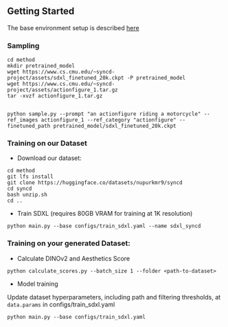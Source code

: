 ## Getting Started

The base environment setup is described [here](https://github.com/nupurkmr9/syncd/blob/main/README.md#getting-started)

### Sampling

```
cd method
mkdir pretrained_model
wget https://www.cs.cmu.edu/~syncd-project/assets/sdxl_finetuned_20k.ckpt -P pretrained_model
wget https://www.cs.cmu.edu/~syncd-project/assets/actionfigure_1.tar.gz
tar -xvzf actionfigure_1.tar.gz


python sample.py --prompt "an actionfigure riding a motorcycle" --ref_images actionfigure_1 --ref_category "actionfigure" --finetuned_path pretrained_model/sdxl_finetuned_20k.ckpt
```

### Training on our Dataset

* Download our dataset:

```
cd method
git lfs install
git clone https://huggingface.co/datasets/nupurkmr9/syncd
cd syncd
bash unzip.sh 
cd ..
```

* Train SDXL (requires 80GB VRAM for training at 1K resolution)
```
python main.py --base configs/train_sdxl.yaml --name sdxl_syncd 
```


### Training on your generated Dataset:

* Calculate DINOv2 and Aesthetics Score

```
python calculate_scores.py --batch_size 1 --folder <path-to-dataset>
```

* Model training

Update dataset hyperparameters, including path and filtering thresholds, at `data.params` in configs/train_sdxl.yaml

```
python main.py --base configs/train_sdxl.yaml

```